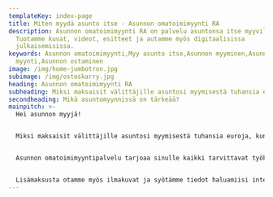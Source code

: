 ```yaml
---
templateKey: index-page
title: Miten myydä asunto itse - Asunnon omatoimimyynti RA
description: Asunnon omatoimimyynti RA on palvelu asuntonsa itse myyville.
  Tuotamme kuvat, videot, esitteet ja autamme myös digitaalisissa
  julkaisemisissa.
keywords: Asunnon omatoimimyynti,Myy asunto itse,Asunnon myyminen,Asunnon
  myynti,Asunnon ostaminen
image: /img/home-jumbotron.jpg
subimage: /img/ostoskarry.jpg
heading: Asunnon omatoimimyynti RA
subheading: Miksi maksaisit välittäjille asuntosi myymisestä tuhansia euroja?
secondheading: Mikä asuntomyynnissä on tärkeää?
mainpitch: >-
  Hei asunnon myyjä!


  Miksi maksaisit välittäjille asuntosi myymisestä tuhansia euroja, kun voit myydä sen pienellä vaivalla ja avustuksella itse.


  Asunnon omatoimimyyntipalvelu tarjoaa sinulle kaikki tarvittavat työkalut kämppäsi omatoimiseen myyntiin.


  Lisämaksusta otamme myös ilmakuvat ja syötämme tiedot haluamiisi internetin myyntikanaviin, kuten Etuovi.com, Tori.fi ja Oikotie.
---
```

